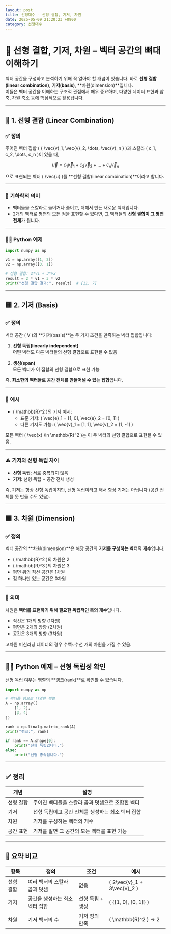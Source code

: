 ```yaml
---
layout: post
title: 선형대수 - 선형 결합, 기저, 차원
date: 2025-05-09 21:20:23 +0900
category: 선형대수
---
```

# 🔗 선형 결합, 기저, 차원 – 벡터 공간의 뼈대 이해하기

벡터 공간을 구성하고 분석하기 위해 꼭 알아야 할 개념이 있습니다. 바로 **선형 결합(linear combination)**, **기저(basis)**, **차원(dimension)**입니다.  
이들은 벡터 공간을 이해하는 구조적 관점에서 매우 중요하며, 다양한 데이터 표현과 압축, 차원 축소 등에 핵심적으로 활용됩니다.

---

## 🔷 1. 선형 결합 (Linear Combination)

### ✅ 정의

주어진 벡터 집합 \( \{ \vec{v}_1, \vec{v}_2, \dots, \vec{v}_n \} \)과 스칼라 \( c_1, c_2, \dots, c_n \)이 있을 때,

$$
\vec{u} = c_1 \vec{v}_1 + c_2 \vec{v}_2 + \dots + c_n \vec{v}_n
$$

으로 표현되는 벡터 \( \vec{u} \)를 **선형 결합(linear combination)**이라고 합니다.

---

### 📐 기하학적 의미

- 벡터들을 스칼라로 늘이거나 줄이고, 더해서 만든 새로운 벡터입니다.
- 2개의 벡터로 평면의 모든 점을 표현할 수 있다면, 그 벡터들의 **선형 결합이 그 평면 전체**가 됩니다.

---

### 🧑‍💻 Python 예제

```python
import numpy as np

v1 = np.array([1, 2])
v2 = np.array([3, 1])

# 선형 결합: 2*v1 + 3*v2
result = 2 * v1 + 3 * v2
print("선형 결합 결과:", result)  # [11, 7]
```

---

## 🟨 2. 기저 (Basis)

### ✅ 정의

벡터 공간 \( V \)의 **기저(basis)**는 두 가지 조건을 만족하는 벡터 집합입니다:

1. **선형 독립(linearly independent)**  
   어떤 벡터도 다른 벡터들의 선형 결합으로 표현될 수 없음

2. **생성(span)**  
   모든 벡터가 이 집합의 선형 결합으로 표현 가능

즉, **최소한의 벡터들로 공간 전체를 만들어낼 수 있는 집합**입니다.

---

### 📐 예시

- \( \mathbb{R}^2 \)의 기저 예시:
  - 표준 기저: \( \vec{e}_1 = [1, 0], \vec{e}_2 = [0, 1] \)
  - 다른 기저도 가능: \( \vec{v}_1 = [1, 1], \vec{v}_2 = [1, -1] \)

모든 벡터 \( \vec{x} \in \mathbb{R}^2 \)는 이 두 벡터의 선형 결합으로 표현될 수 있음.

---

### ⚠️ 기저와 선형 독립 차이

- **선형 독립**: 서로 중복되지 않음
- **기저**: 선형 독립 + 공간 전체 생성

즉, 기저는 항상 선형 독립이지만, 선형 독립이라고 해서 항상 기저는 아닙니다 (공간 전체를 못 만들 수도 있음).

---

## 🟩 3. 차원 (Dimension)

### ✅ 정의

벡터 공간의 **차원(dimension)**은 해당 공간의 **기저를 구성하는 벡터의 개수**입니다.

- \( \mathbb{R}^2 \)의 차원은 2  
- \( \mathbb{R}^3 \)의 차원은 3  
- 평면 위의 직선 공간은 1차원  
- 점 하나만 있는 공간은 0차원

---

### 📐 의미

차원은 **벡터를 표현하기 위해 필요한 독립적인 축의 개수**입니다.

- 직선은 1개의 방향 (1차원)
- 평면은 2개의 방향 (2차원)
- 공간은 3개의 방향 (3차원)

고차원 머신러닝 데이터의 경우 수백~수천 개의 차원을 가질 수 있음.

---

## 🧑‍💻 Python 예제 – 선형 독립성 확인

선형 독립 여부는 행렬의 **랭크(rank)**로 확인할 수 있습니다.

```python
import numpy as np

# 벡터를 행으로 나열한 행렬
A = np.array([
    [1, 2],
    [3, 4]
])

rank = np.linalg.matrix_rank(A)
print("랭크:", rank)

if rank == A.shape[0]:
    print("선형 독립입니다.")
else:
    print("선형 종속입니다.")
```

---

## ✅ 정리

| 개념         | 설명 |
|--------------|------|
| 선형 결합     | 주어진 벡터들을 스칼라 곱과 덧셈으로 조합한 벡터 |
| 기저          | 선형 독립이고 공간 전체를 생성하는 최소 벡터 집합 |
| 차원          | 기저를 구성하는 벡터의 개수 |
| 공간 표현     | 기저를 알면 그 공간의 모든 벡터를 표현 가능 |

---

## 🧾 요약 비교

| 항목       | 정의 | 조건 | 예시 |
|------------|------|------|------|
| 선형 결합   | 여러 벡터의 스칼라 곱과 덧셈 | 없음 | \( 2\vec{v}_1 + 3\vec{v}_2 \) |
| 기저        | 공간을 생성하는 최소 벡터 집합 | 선형 독립 + 생성 | \( \{[1, 0], [0, 1]\} \) |
| 차원        | 기저 벡터의 수 | 기저 정의 만족 | \( \mathbb{R}^2 \) → 2 |